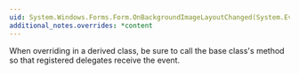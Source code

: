 ```yaml
---
uid: System.Windows.Forms.Form.OnBackgroundImageLayoutChanged(System.EventArgs)
additional_notes.overrides: *content
---
```


<p>When overriding <xref href="System.Windows.Forms.Form.OnBackgroundImageLayoutChanged(System.EventArgs)"></xref> in a derived class, be sure to call the base class's <xref href="System.Windows.Forms.Form.OnBackgroundImageLayoutChanged(System.EventArgs)"></xref> method so that registered delegates receive the event.</p>


